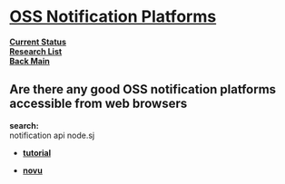 # **[OSS Notification Platforms](https://novu.co/)**

**[Current Status](../../development/status/weekly/current_status.md)**\
**[Research List](../../research/research_list.md)**\
**[Back Main](../../README.md)**

## Are there any good OSS notification platforms accessible from web browsers

**search:**\
notification api node.sj

- **[tutorial](https://dev.to/sanjampreetsingh/step-by-step-guide-to-setting-up-push-notifications-in-nodejs-backend-configuration-53gn)**

- **[novu](https://novu.co/)**
